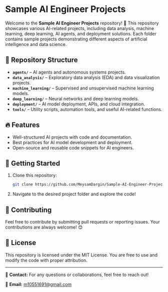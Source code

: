 # Sample AI Engineer Projects

Welcome to the **Sample AI Engineer Projects** repository! 🚀 This repository showcases various AI-related projects, including data analysis, machine learning, deep learning, AI agents, and deployment solutions. Each folder contains sample projects demonstrating different aspects of artificial intelligence and data science.

## 📂 Repository Structure
- **`agents/`** – AI agents and autonomous systems projects.
- **`data_analysis/`** – Exploratory data analysis (EDA) and data visualization projects.
- **`machine_learning/`** – Supervised and unsupervised machine learning models.
- **`deep_learning/`** – Neural networks and deep learning models.
- **`deployment/`** – AI model deployment, APIs, and cloud integration.
- **`tools/`** – Utility scripts, automation tools, and useful AI-related functions.

## 🔥 Features
- Well-structured AI projects with code and documentation.
- Best practices for AI model development and deployment.
- Open-source and reusable code snippets for AI engineers.

## 🚀 Getting Started
1. Clone this repository:
   ```bash
   git clone https://github.com/MeysamDargin/Sample-AI-Engineer-Projects.git
   ```
2. Navigate to the desired project folder and explore the code!

## 🤝 Contributing
Feel free to contribute by submitting pull requests or reporting issues. Your contributions are always welcome! 😊

## 📜 License
This repository is licensed under the MIT License. You are free to use and modify the code with proper attribution.

---
📩 **Contact:** For any questions or collaborations, feel free to reach out!

📧 **Email:** m10551691@gmail.com

